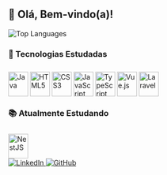 <h2>👋 Olá, Bem-vindo(a)!</h2>

<div>
  <img 
    src="https://github-readme-stats.vercel.app/api/top-langs/?username=luk-z0&hide=cpp,cmake,python,glsl&layout=compact&theme=github_dark" 
    alt="Top Languages"
    style="max-width: 100%;">
</div>

<h3>🧠 Tecnologias Estudadas</h3>
<div style="display: inline-block; margin-top: 10px;">
  <img align="center" height="50" width="40" src="https://cdn.jsdelivr.net/gh/devicons/devicon/icons/java/java-plain.svg" alt="Java" />
  <img align="center" height="50" width="40" src="https://cdn.jsdelivr.net/gh/devicons/devicon/icons/html5/html5-plain.svg" alt="HTML5" />
  <img align="center" height="50" width="40" src="https://cdn.jsdelivr.net/gh/devicons/devicon/icons/css3/css3-plain.svg" alt="CSS3" />
  <img align="center" height="50" width="40" src="https://cdn.jsdelivr.net/gh/devicons/devicon/icons/javascript/javascript-original.svg" alt="JavaScript" />
  <img align="center" height="50" width="40" src="https://cdn.jsdelivr.net/gh/devicons/devicon/icons/typescript/typescript-original.svg" alt="TypeScript" />
  <img align="center" height="50" width="40" src="https://cdn.jsdelivr.net/gh/devicons/devicon/icons/vuejs/vuejs-original.svg" alt="Vue.js" />
  <img align="center" height="50" width="40" src="https://cdn.jsdelivr.net/gh/devicons/devicon@latest/icons/laravel/laravel-original.svg" laravel-plain.svg" alt="Laravel" />
</div>

<h3>📚 Atualmente Estudando</h3>
<div style="display: inline-block; margin-top: 10px;">
  <img align="center" height="50" width="40" src="https://cdn.jsdelivr.net/gh/devicons/devicon@latest/icons/nestjs/nestjs-original.svg" nestjs-plain.svg" alt="NestJS" />
</div>

<br>

<div>
  <a href="https://www.linkedin.com/in/lucas-gabriel-2492101a3/" target="_blank" rel="noopener noreferrer">
    <img src="https://img.shields.io/badge/LinkedIn-0077B5?style=for-the-badge&logo=linkedin&logoColor=white" alt="LinkedIn">
  </a>
  <a href="https://github.com/luk-z0" target="_blank" rel="noopener noreferrer">
    <img src="https://img.shields.io/badge/GitHub-100000?style=for-the-badge&logo=github&logoColor=white" alt="GitHub">
  </a>
</div>
